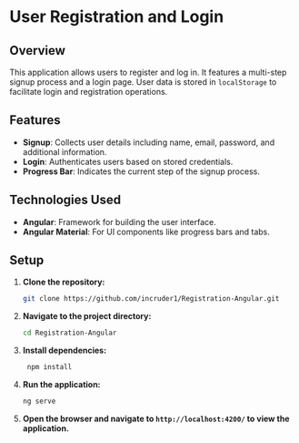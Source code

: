 # User Registration and Login

## Overview

This application allows users to register and log in. It features a multi-step signup process and a login page. User data is stored in `localStorage` to facilitate login and registration operations.

## Features

- **Signup**: Collects user details including name, email, password, and additional information.
- **Login**: Authenticates users based on stored credentials.
- **Progress Bar**: Indicates the current step of the signup process.

## Technologies Used

- **Angular**: Framework for building the user interface.
- **Angular Material**: For UI components like progress bars and tabs.

## Setup

1. **Clone the repository:**

   ```bash
   git clone https://github.com/incruder1/Registration-Angular.git
   ```
2. **Navigate to the project directory:**

   ```bash
   cd Registration-Angular
   ```
3. **Install dependencies:**

   ```bash
    npm install
    ```
4. **Run the application:**

   ```bash
   ng serve
   ```
5. **Open the browser and navigate to `http://localhost:4200/` to view the application.**

